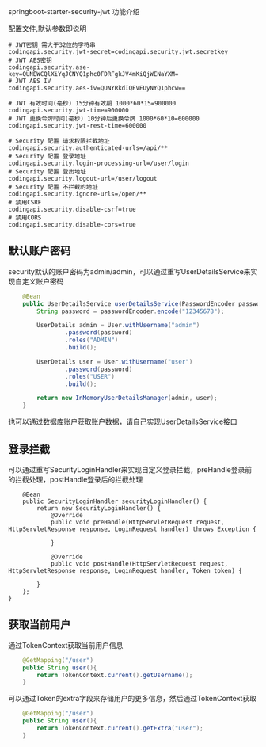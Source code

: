 springboot-starter-security-jwt 功能介绍

配置文件,默认参数即说明
```properties
# JWT密钥 需大于32位的字符串
codingapi.security.jwt-secret=codingapi.security.jwt.secretkey
# JWT AES密钥
codingapi.security.ase-key=QUNEWCQlXiYqJCNYQ1phc0FDRFgkJV4mKiQjWENaYXM=
# JWT AES IV
codingapi.security.aes-iv=QUNYRkdIQEVEUyNYQ1phcw==

# JWT 有效时间(毫秒) 15分钟有效期 1000*60*15=900000
codingapi.security.jwt-time=900000
# JWT 更换令牌时间(毫秒) 10分钟后更换令牌 1000*60*10=600000
codingapi.security.jwt-rest-time=600000

# Security 配置 请求权限拦截地址
codingapi.security.authenticated-urls=/api/**
# Security 配置 登录地址
codingapi.security.login-processing-url=/user/login
# Security 配置 登出地址
codingapi.security.logout-url=/user/logout
# Security 配置 不拦截的地址
codingapi.security.ignore-urls=/open/**
# 禁用CSRF
codingapi.security.disable-csrf=true
# 禁用CORS
codingapi.security.disable-cors=true
```

## 默认账户密码
security默认的账户密码为admin/admin，可以通过重写UserDetailsService来实现自定义账户密码
```java
    @Bean
    public UserDetailsService userDetailsService(PasswordEncoder passwordEncoder) {
        String password = passwordEncoder.encode("12345678");

        UserDetails admin = User.withUsername("admin")
                .password(password)
                .roles("ADMIN")
                .build();

        UserDetails user = User.withUsername("user")
                .password(password)
                .roles("USER")
                .build();

        return new InMemoryUserDetailsManager(admin, user);
    }
```
也可以通过数据库账户获取账户数据，请自己实现UserDetailsService接口

## 登录拦截
可以通过重写SecurityLoginHandler来实现自定义登录拦截，preHandle登录前的拦截处理，postHandle登录后的拦截处理
```
    @Bean
    public SecurityLoginHandler securityLoginHandler() {
        return new SecurityLoginHandler() {
            @Override
            public void preHandle(HttpServletRequest request, HttpServletResponse response, LoginRequest handler) throws Exception {

            }

            @Override
            public void postHandle(HttpServletRequest request, HttpServletResponse response, LoginRequest handler, Token token) {

        }
    };
}
```

## 获取当前用户

通过TokenContext获取当前用户信息
```java
    @GetMapping("/user")
    public String user(){
        return TokenContext.current().getUsername();
    }
```

可以通过Token的extra字段来存储用户的更多信息，然后通过TokenContext获取
```java
    @GetMapping("/user")
    public String user(){
        return TokenContext.current().getExtra("user");
    }
```
